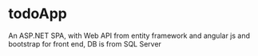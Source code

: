# todoApp
An ASP.NET SPA, with Web API from entity framework and angular js and bootstrap for front end, DB is from SQL Server
